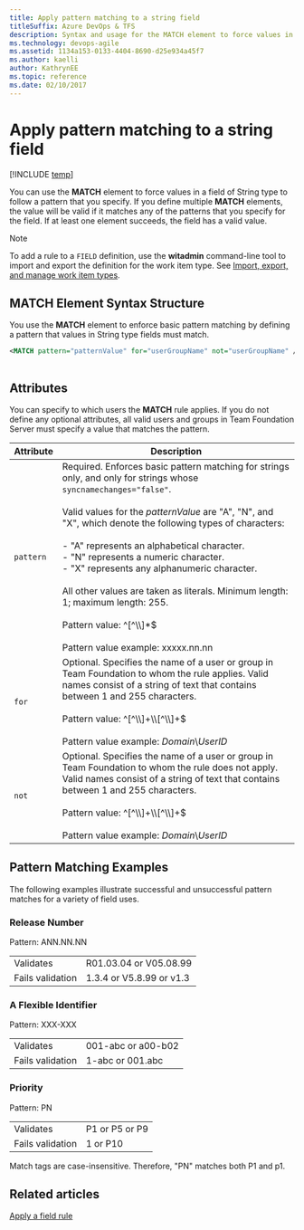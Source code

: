 ```yaml
---
title: Apply pattern matching to a string field 
titleSuffix: Azure DevOps & TFS
description: Syntax and usage for the MATCH element to force values in a field of String type to follow specified pattern - Team Foundation Server  
ms.technology: devops-agile
ms.assetid: 1134a153-0133-4404-8690-d25e934a45f7
ms.author: kaelli
author: KathrynEE
ms.topic: reference
ms.date: 02/10/2017
---
```


# Apply pattern matching to a string field

[!INCLUDE [temp](../../includes/customization-phase-0-and-1-plus-version-header.md)] 

You can use the **MATCH** element to force values in a field of String type to follow a pattern that you specify. If you define multiple **MATCH** elements, the value will be valid if it matches any of the patterns that you specify for the field. If at least one element succeeds, the field has a valid value.  
  
> [!NOTE]
> To add a rule to a `FIELD` definition, use the **witadmin** command-line tool to import and export the definition for the work item type. See [Import, export, and manage work item types](../witadmin/witadmin-import-export-manage-wits.md).  
  
## MATCH Element Syntax Structure  
 You use the **MATCH** element to enforce basic pattern matching by defining a pattern that values in String type fields must match.  
  
```xml
<MATCH pattern="patternValue" for="userGroupName" not="userGroupName" />  
  
```  
  
## Attributes  
 You can specify to which users the **MATCH** rule applies. If you do not define any optional attributes, all valid users and groups in Team Foundation Server must specify a value that matches the pattern.  
  
|Attribute|Description|  
|---------------|-----------------|  
|`pattern`|Required. Enforces basic pattern matching for strings only, and only for strings whose `syncnamechanges="false"`.<br /><br /> Valid values for the *patternValue* are "A", "N", and "X", which denote the following types of characters:<br /><br /> -   "A" represents an alphabetical character.<br />-   "N" represents a numeric character.<br />-   "X" represents any alphanumeric character.<br /><br /> All other values are taken as literals. Minimum length: 1; maximum length: 255.<br /><br /> Pattern value: ^[^\\\\]*$<br /><br /> Pattern value example: xxxxx.nn.nn|  
|`for`|Optional. Specifies the name of a user or group in Team Foundation to whom the rule applies. Valid names consist of a string of text that contains between 1 and 255 characters.<br /><br /> Pattern value: ^[^\\\\]+\\\\[^\\\\]+$<br /><br /> Pattern value example: *Domain*\\*UserID*|  
|`not`|Optional. Specifies the name of a user or group in Team Foundation to whom the rule does not apply. Valid names consist of a string of text that contains between 1 and 255 characters.<br /><br /> Pattern value: ^[^\\\\]+\\\\[^\\\\]+$<br /><br /> Pattern value example:  *Domain*\\*UserID*|  
  
 
  
## Pattern Matching Examples  
 The following examples illustrate successful and unsuccessful pattern matches for a variety of field uses.  
  
### Release Number  
 Pattern: ANN.NN.NN  
  
|||  
|-|-|  
|Validates|R01.03.04 or V05.08.99|  
|Fails validation|1.3.4 or V5.8.99 or v1.3|  
  
### A Flexible Identifier  
 Pattern: XXX-XXX  
  
|||  
|-|-|  
|Validates|001-abc or a00-b02|  
|Fails validation|1-abc or 001.abc|  
  
### Priority  
 Pattern: PN  
  
|||  
|-|-|  
|Validates|P1 or P5 or P9|  
|Fails validation|1 or P10|  
  
 Match tags are case-insensitive. Therefore, "PN" matches both P1 and p1.  
  
 
  
## Related articles 
 [Apply a field rule](apply-rule-work-item-field.md)